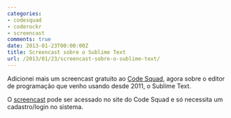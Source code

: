 ```yaml
---
categories:
- codesquad
- coderockr
- screencast
comments: true
date: 2013-01-23T00:00:00Z
title: Screencast sobre o Sublime Text
url: /2013/01/23/screencast-sobre-o-sublime-text/
---
```


Adicionei mais um screencast gratuito ao [Code Squad](http://code-squad.com), agora sobre o editor de programação que venho usando desde 2011, o Sublime Text. 

O [screencast](http://code-squad.com/screencast/sublime-text) pode ser acessado no site do Code Squad e só necessita um cadastro/login no sistema. 
